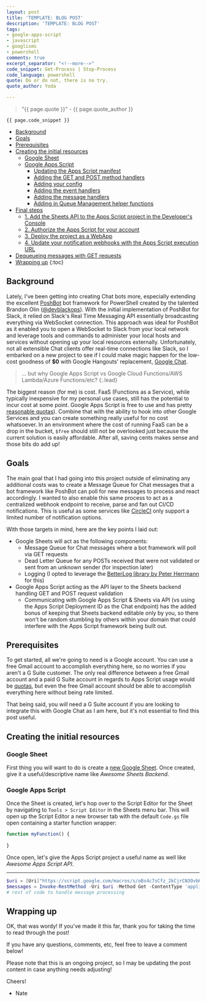 ```yaml
---
layout: post
title: 'TEMPLATE: BLOG POST'
description: 'TEMPLATE: BLOG POST'
tags:
- google-apps-script
- javascript
- googlisms
- powershell
comments: true
excerpt_separator: "<!--more-->"
code_snippet: Get-Process | Stop-Process
code_language: powershell
quote: Do or do not, there is no try.
quote_author: Yoda

---
```

> "{{ page.quote }}" - {{ page.quote_author }}

<!--more-->

```{{ page.code_language }}
{{ page.code_snippet }}
```

* [Background](#background)
* [Goals](#goals)
* [Prerequisites](#prerequisites)
* [Creating the initial resources](#creating-the-initial-resources)
  * [Google Sheet](#google-sheet)
  * [Google Apps Script](#google-apps-script)
    * [Updating the Apps Script manifest](#updating-the-apps-script-manifest)
    * [Adding the GET and POST method handlers](#adding-the-get-and-post-method-handlers)
    * [Adding your config](#adding-your-config)
    * [Adding the event handlers](#adding-the-event-handlers)
    * [Adding the message handlers](#adding-the-message-handlers)
    * [Adding in Queue Management helper functions](#adding-in-queue-management-helper-functions)
* [Final steps](#final-steps)
  * [1. Add the Sheets API to the Apps Script project in the Developer's Console](#1-add-the-sheets-api-to-the-apps-script-project-in-the-developers-console)
  * [2. Authorize the Apps Script for your account](#2-authorize-the-apps-script-for-your-account)
  * [3. Deploy the project as a WebApp](#3-deploy-the-project-as-a-webapp)
  * [4. Update your notification webhooks with the Apps Script execution URL](#4-update-your-notification-webhooks-with-the-apps-script-execution-url)
* [Dequeueing messages with GET requests](#dequeueing-messages-with-get-requests)
* [Wrapping up](#wrapping-up)
  {:toc}

## Background

Lately, I've been getting into creating Chat bots more, especially extending the excellent [PoshBot](https://github.com/poshbotio/PoshBot) bot framework for PowerShell created by the talented Brandon Olin ([@devblackops](https://twitter.com/devblackops)). With the initial implementation of PoshBot for Slack, it relied on Slack's Real Time Messaging API essentially broadcasting everything via WebSocket connection. This approach was ideal for PoshBot as it enabled you to open a WebSocket to Slack from your local network and leverage tools and commands to administer your local hosts and services without opening up your local resources externally. Unfortunately, not all extensible Chat clients offer real-time connections like Slack, so I embarked on a new project to see if I could make magic happen for the low-cost goodness of **$0** with Google Hangouts' replacement, [Google Chat](https://gsuite.google.com/products/chat/).

> ... but why Google Apps Script vs Google Cloud Functions/AWS Lambda/Azure Functions/etc?
> {:.lead}

The biggest reason (for me) is cost. FaaS (Functions as a Service), while typically inexpensive for my personal use cases, still has the potential to incur cost at some point. Google Apps Script is free to use and has pretty [reasonable quotas](https://developers.google.com/apps-script/guides/services/quotas)). Combine that with the ability to hook into other Google Services and you can create something really useful for no cost whatsoever. In an environment where the cost of running FaaS can be a drop in the bucket, `$free` should still not be overlooked just because the current solution is easily affordable. After all, saving cents makes sense and those bits do add up!

## Goals

The main goal that I had going into this project outside of eliminating any additional costs was to create a Message Queue for Chat messages that a bot framework like PoshBot can poll for new messages to process and react accordingly. I wanted to also enable this same process to act as a centralized webhook endpoint to receive, parse and fan out CI/CD notifications. This is useful as some services like [CircleCI](https://circleci.com/) only support a limited number of notification options.

With those targets in mind, here are the key points I laid out:

* Google Sheets will act as the following components:
  * Message Queue for Chat messages where a bot framework will poll via GET requests
  * Dead Letter Queue for any POSTs received that were not validated or sent from an unknown sender (for inspection later)
  * Logging (I opted to leverage the [BetterLog library by Peter Herrmann](https://github.com/peterherrmann/BetterLog) for this)
* Google Apps Script acting as the API layer to the Sheets backend handling GET and POST request validation
  * Communicating with Google Apps Script & Sheets via API (vs using the Apps Script Deployment ID as the Chat endpoint) has the added bonus of keeping that Sheets backend editable only by you, so there won't be random stumbling by others within your domain that could interfere with the Apps Script framework being built out.

## Prerequisites

To get started, all we're going to need is a Google account. You can use a free Gmail account to accomplish everything here, so no worries if you aren't a G Suite customer. The only real difference between a free Gmail account and a paid G Suite account in regards to Apps Script usage would be [quotas](https://developers.google.com/apps-script/guides/services/quotas), but even the free Gmail account should be able to accomplish everything here without being rate limited.

That being said, you _will_ need a G Suite account if you are looking to integrate this with Google Chat as I am here, but it's not essential to find this post useful.

## Creating the initial resources

### Google Sheet

First thing you will want to do is create a [new Google Sheet](https://sheets.google.com). Once created, give it a useful/descriptive name like _Awesome Sheets Backend_.

### Google Apps Script

Once the Sheet is created, let's hop over to the Script Editor for the Sheet by navigating to `Tools > Script Editor` in the Sheets menu bar. This will open up the Script Editor a new browser tab with the default `Code.gs` file open containing a starter function wrapper:

```js
function myFunction() {
  
}
```

Once open, let's give the Apps Script project a useful name as well like _Awesome Apps Script API_.

***

```powershell
$uri = [Uri]"https://script.google.com/macros/s/oBs4c7sCfz_2kCjrCN3OvbKh36_ZmYXhIpToeidKt_sdazF7yxbwpj4/exec?token=mySuperSecretApiKey&dequeue=no"
$messages = Invoke-RestMethod -Uri $uri -Method Get -ContentType 'application/json'
# rest of code to handle message processing
```

## Wrapping up

OK, that was wordy! If you've made it this far, thank you for taking the time to read through the post!

If you have any questions, comments, etc, feel free to leave a comment below!

Please note that this is an ongoing project, so I may be updating the post content in case anything needs adjusting!

Cheers!

* Nate